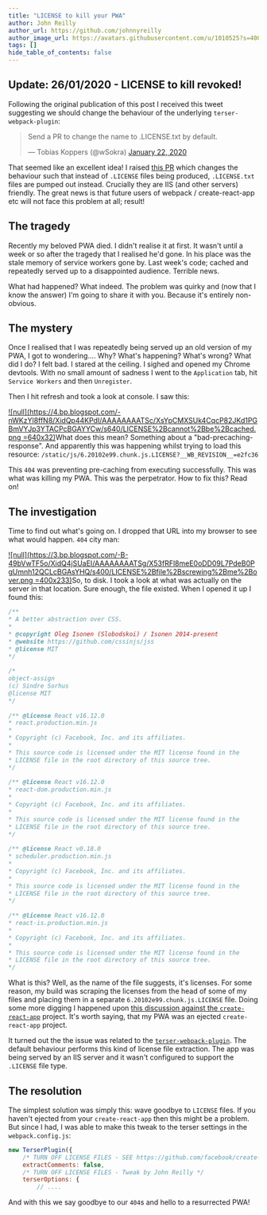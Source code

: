 ```yaml
---
title: "LICENSE to kill your PWA"
author: John Reilly
author_url: https://github.com/johnnyreilly
author_image_url: https://avatars.githubusercontent.com/u/1010525?s=400&u=294033082cfecf8ad1645b4290e362583b33094a&v=4
tags: []
hide_table_of_contents: false
---
```

## Update: 26/01/2020 - LICENSE to kill revoked!

 Following the original publication of this post I received this tweet suggesting we should change the behaviour of the underlying `terser-webpack-plugin`:

> Send a PR to change the name to .LICENSE.txt by default.
> 
> — Tobias Koppers (@wSokra) [January 22, 2020](<https://twitter.com/wSokra/status/1220069497660411904?ref_src=twsrc%5Etfw>)

<script async="" src="https://platform.twitter.com/widgets.js" charSet="utf-8"></script>

That seemed like an excellent idea! I raised [this PR](<https://github.com/webpack-contrib/terser-webpack-plugin/pull/210>) which changes the behaviour such that instead of `.LICENSE` files being produced, `.LICENSE.txt` files are pumped out instead. Crucially they are IIS (and other servers) friendly. The great news is that future users of webpack / create-react-app etc will not face this problem at all; result!

## The tragedy

Recently my beloved PWA died. I didn't realise it at first. It wasn't until a week or so after the tragedy that I realised he'd gone. In his place was the stale memory of service workers gone by. Last week's code; cached and repeatedly served up to a disappointed audience. Terrible news.

What had happened? What indeed. The problem was quirky and (now that I know the answer) I'm going to share it with you. Because it's entirely non-obvious.

## The mystery

Once I realised that I was repeatedly being served up an old version of my PWA, I got to wondering.... Why? What's happening? What's wrong? What did I do? I felt bad. I stared at the ceiling. I sighed and opened my Chrome devtools. With no small amount of sadness I went to the `Application` tab, hit `Service Workers` and then `Unregister`.

Then I hit refresh and took a look at console. I saw this:

[![null](<https://4.bp.blogspot.com/-nWKzYl8ffN8/XidQp44KPdI/AAAAAAAATSc/XsYpCMXSUk4CqcP82JKd1PGBmVYJp3YTACPcBGAYYCw/s640/LICENSE%2Bcannot%2Bbe%2Bcached.png> =640x32)](<https://4.bp.blogspot.com/-nWKzYl8ffN8/XidQp44KPdI/AAAAAAAATSc/XsYpCMXSUk4CqcP82JKd1PGBmVYJp3YTACPcBGAYYCw/s1600/LICENSE%2Bcannot%2Bbe%2Bcached.png>)What does this mean? Something about a "bad-precaching-response". And apparently this was happening whilst trying to load this resource: `/static/js/6.20102e99.chunk.js.LICENSE?__WB_REVISION__=e2fc36`

This `404` was preventing pre-caching from executing successfully. This was what was killing my PWA. This was the perpetrator. How to fix this? Read on!

## The investigation

Time to find out what's going on. I dropped that URL into my browser to see what would happen. `404` city man:

[![null](<https://3.bp.blogspot.com/-B-49bVwTF5o/XidQ4jSUaEI/AAAAAAAATSg/X53fRFl8meE0oDD09L7PdeB0PgUmnh12QCLcBGAsYHQ/s400/LICENSE%2Bfile%2Bscrewing%2Bme%2Bover.png> =400x233)](<https://3.bp.blogspot.com/-B-49bVwTF5o/XidQ4jSUaEI/AAAAAAAATSg/X53fRFl8meE0oDD09L7PdeB0PgUmnh12QCLcBGAsYHQ/s1600/LICENSE%2Bfile%2Bscrewing%2Bme%2Bover.png>)So, to disk. I took a look at what was actually on the server in that location. Sure enough, the file existed. When I opened it up I found this:

```js
/**
* A better abstraction over CSS.
*
* @copyright Oleg Isonen (Slobodskoi) / Isonen 2014-present
* @website https://github.com/cssinjs/jss
* @license MIT
*/
 
/*
object-assign
(c) Sindre Sorhus
@license MIT
*/
 
/** @license React v16.12.0
* react.production.min.js
*
* Copyright (c) Facebook, Inc. and its affiliates.
*
* This source code is licensed under the MIT license found in the
* LICENSE file in the root directory of this source tree.
*/
 
/** @license React v16.12.0
* react-dom.production.min.js
*
* Copyright (c) Facebook, Inc. and its affiliates.
*
* This source code is licensed under the MIT license found in the
* LICENSE file in the root directory of this source tree.
*/
 
/** @license React v0.18.0
* scheduler.production.min.js
*
* Copyright (c) Facebook, Inc. and its affiliates.
*
* This source code is licensed under the MIT license found in the
* LICENSE file in the root directory of this source tree.
*/
 
/** @license React v16.12.0
* react-is.production.min.js
*
* Copyright (c) Facebook, Inc. and its affiliates.
*
* This source code is licensed under the MIT license found in the
* LICENSE file in the root directory of this source tree.
*/
```

What is this? Well, as the name of the file suggests, it's licenses. For some reason, my build was scraping the licenses from the head of some of my files and placing them in a separate `6.20102e99.chunk.js.LICENSE` file. Doing some more digging I happened upon [this discussion against the `create-react-app`](<https://github.com/facebook/create-react-app/issues/6441>) project. It's worth saying, that my PWA was an ejected `create-react-app` project.

It turned out the the issue was related to the [`terser-webpack-plugin`](<https://github.com/webpack-contrib/terser-webpack-plugin>). The default behaviour performs this kind of license file extraction. The app was being served by an IIS server and it wasn't configured to support the `.LICENSE` file type.

## The resolution

The simplest solution was simply this: wave goodbye to `LICENSE` files. If you haven't ejected from your `create-react-app` then this might be a problem. But since I had, I was able to make this tweak to the terser settings in the `webpack.config.js`:

```js
new TerserPlugin({
    /* TURN OFF LICENSE FILES - SEE https://github.com/facebook/create-react-app/issues/6441 */
    extractComments: false,
    /* TURN OFF LICENSE FILES - Tweak by John Reilly */
    terserOptions: {
        // ....
```

And with this we say goodbye to our `404`s and hello to a resurrected PWA!


